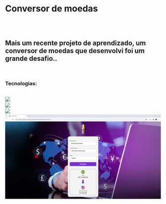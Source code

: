 <h1>Conversor de moedas</h1>
<br>
<br>
<h2>Mais um recente projeto de aprendizado, um conversor de moedas que desenvolvi foi  um grande desafio..</b></h2>

<br>
<h3>Tecnologias:</h3>
<br>
<img src="https://img.shields.io/badge/HTML5-E34F26?style=for-the-badge&logo=html5&logoColor=white"/>
<br>
<img src="https://img.shields.io/badge/CSS3-1572B6?style=for-the-badge&logo=css3&logoColor=white"/>
<br>
<img src="https://img.shields.io/badge/JavaScript-F7DF1E?style=for-the-badge&logo=javascript&logoColor=black"/>

<img src="https://github.com/ric-adolfo/Conversor-de-moedas/blob/main/assets/Captura%20de%20tela%202024-03-04%20205356.jpg?raw=true"/>

